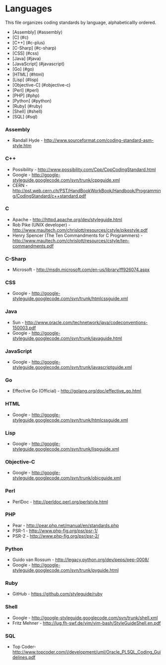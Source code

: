 Languages
=========

This file organizes coding standards by language, alphabeticallly ordered.

* [Assembly] (#assembly)
* [C] (#c)
* [C++] (#c-plus)
* [C-Sharp] (#c-sharp)
* [CSS] (#css)
* [Java] (#java)
* [JavaScript] (#javascript)
* [Go] (#go)
* [HTML] (#html)
* [Lisp] (#lisp)
* [Objective-C] (#objective-c)
* [Perl] (#perl)
* [PHP] (#php)
* [Python] (#python)
* [Ruby] (#ruby)
* [Shell] (#shell)
* [SQL] (#sql)

### Assembly

* Randall Hyde - http://www.sourceformat.com/coding-standard-asm-style.htm

### <a name="c-plus"></a> C++

* Possibility - http://www.possibility.com/Cpp/CppCodingStandard.html
* Google - http://google-styleguide.googlecode.com/svn/trunk/cppguide.xml
* CERN - http://pst.web.cern.ch/PST/HandBookWorkBook/Handbook/Programming/CodingStandard/c++standard.pdf

### C

* Apache - http://httpd.apache.org/dev/styleguide.html
* Rob Pike (UNIX developer) - http://www.maultech.com/chrislott/resources/cstyle/pikestyle.pdf
* Henry Spencer (The Ten Commandments for C Programmers) -          http://www.maultech.com/chrislott/resources/cstyle/ten-commandments.pdf 

### C-Sharp 

* Microsoft - http://msdn.microsoft.com/en-us/library/ff926074.aspx

### CSS

* Google - http://google-styleguide.googlecode.com/svn/trunk/htmlcssguide.xml

### Java

* Sun - http://www.oracle.com/technetwork/java/codeconventions-150003.pdf
* Google - http://google-styleguide.googlecode.com/svn/trunk/javaguide.html

### JavaScript

* Google - http://google-styleguide.googlecode.com/svn/trunk/javascriptguide.xml

### Go

* Effective Go (Official) - http://golang.org/doc/effective_go.html

### HTML

* Google - http://google-styleguide.googlecode.com/svn/trunk/htmlcssguide.xml

### Lisp

* Google - http://google-styleguide.googlecode.com/svn/trunk/lispguide.xml

### Objective-C

* Google - http://google-styleguide.googlecode.com/svn/trunk/objcguide.xml

### Perl

* PerlDoc - http://perldoc.perl.org/perlstyle.html

### PHP

* Pear - http://pear.php.net/manual/en/standards.php
* PSR-1 - http://www.php-fig.org/psr/psr-1/
* PSR-2 - http://www.php-fig.org/psr/psr-2/

### Python

* Guido van Rossum - http://legacy.python.org/dev/peps/pep-0008/
* Google - http://google-styleguide.googlecode.com/svn/trunk/pyguide.html

### Ruby

* GitHub - https://github.com/styleguide/ruby

### Shell

* Google - http://google-styleguide.googlecode.com/svn/trunk/shell.xml
* Fritz Mehner - http://lug.fh-swf.de/vim/vim-bash/StyleGuideShell.en.pdf

### SQL

* Top Coder- http://www.topcoder.com/i/development/uml/Oracle_PLSQL_Coding_Guidelines.pdf
